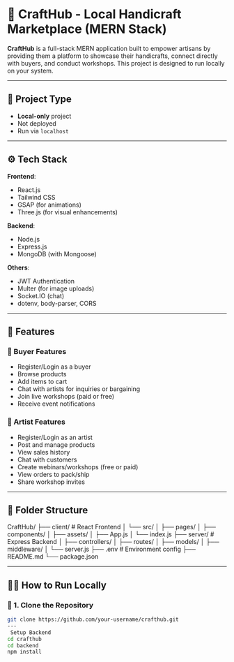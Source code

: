 # 🧵 CraftHub - Local Handicraft Marketplace (MERN Stack)

**CraftHub** is a full-stack MERN application built to empower artisans by providing them a platform to showcase their handicrafts, connect directly with buyers, and conduct workshops. This project is designed to run locally on your system.

---

## 📌 Project Type
- **Local-only** project
- Not deployed
- Run via `localhost`

---

## ⚙️ Tech Stack

**Frontend**:
- React.js
- Tailwind CSS
- GSAP (for animations)
- Three.js (for visual enhancements)

**Backend**:
- Node.js
- Express.js
- MongoDB (with Mongoose)

**Others**:
- JWT Authentication
- Multer (for image uploads)
- Socket.IO (chat)
- dotenv, body-parser, CORS

---

## 🎯 Features

### 👥 Buyer Features
- Register/Login as a buyer
- Browse products
- Add items to cart
- Chat with artists for inquiries or bargaining
- Join live workshops (paid or free)
- Receive event notifications

### 🎨 Artist Features
- Register/Login as an artist
- Post and manage products
- View sales history
- Chat with customers
- Create webinars/workshops (free or paid)
- View orders to pack/ship
- Share workshop invites

---

## 📂 Folder Structure

CraftHub/
├── client/ # React Frontend
│ └── src/
│ ├── pages/
│ ├── components/
│ ├── assets/
│ ├── App.js
│ └── index.js
├── server/ # Express Backend
│ ├── controllers/
│ ├── routes/
│ ├── models/
│ ├── middleware/
│ └── server.js
├── .env # Environment config
├── README.md
└── package.json

---

## 🧑‍💻 How to Run Locally

### 🔹 1. Clone the Repository
```bash
git clone https://github.com/your-username/crafthub.git
---
 Setup Backend
cd crafthub
cd backend
npm install

